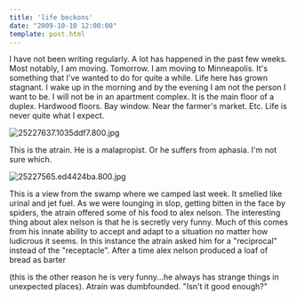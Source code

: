 ```yaml
---
title: 'life beckons'
date: "2009-10-10 12:00:00"
template: post.html
---
```


I have not been writing regularly. A lot has happened in the past few weeks. Most notably, I am moving. Tomorrow. I am moving to Minneapolis. It's something that I've wanted to do for quite a while. Life here has grown stagnant. I wake up in the morning and by the evening I am not the person I want to be. I will not be in an apartment complex. It is the main floor of a duplex. Hardwood floors. Bay window. Near the farmer's market. Etc. Life is never quite what I expect.

![25227637.1035ddf7.800.jpg](http://f.slowtheory.com/25227637.1035ddf7.800.jpg "25227637.1035ddf7.800.jpg")

This is the atrain. He is a malapropist. Or he suffers from aphasia. I'm not sure which.

![25227565.ed4424ba.800.jpg](http://f.slowtheory.com/25227565.ed4424ba.800.jpg "25227565.ed4424ba.800.jpg")

This is a view from the swamp where we camped last week. It smelled like urinal and jet fuel. As we were lounging in slop, getting bitten in the face by spiders, the atrain offered some of his food to alex nelson. The interesting thing about alex nelson is that he is secretly very funny. Much of this comes from his innate ability to accept and adapt to a situation no matter how ludicrous it seems. In this instance the atrain asked him for a "reciprocal" instead of the "receptacle". After a time alex nelson produced a loaf of bread as barter

(this is the other reason he is very funny...he always has strange things in unexpected places). Atrain was dumbfounded. "Isn't it good enough?"